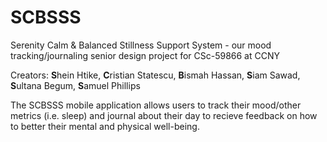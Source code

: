# SCBSSS
Serenity Calm &amp; Balanced Stillness Support System - our mood tracking/journaling senior design project for 
CSc-59866 at CCNY

Creators: **S**hein Htike, **C**ristian Statescu, **B**ismah Hassan, **S**iam Sawad, **S**ultana Begum, **S**amuel Phillips

The SCBSSS mobile application allows users to track their mood/other metrics (i.e. sleep) and journal about their day to recieve feedback on how to better their mental and physical well-being.

